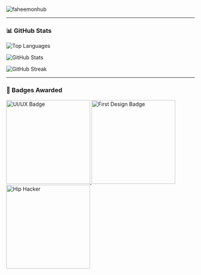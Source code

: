 <p align="left">
  <img src="https://komarev.com/ghpvc/?username=faheemonhub&label=Profile%20views&color=0e75b6&style=flat" alt="faheemonhub" />
</p>

---

### 📊 GitHub Stats

<p align="left">
  <img src="https://github-readme-stats.vercel.app/api/top-langs?username=faheemonhub&show_icons=true&locale=en&layout=compact" alt="Top Languages" />
</p>

<p align="left">
  <img src="https://github-readme-stats.vercel.app/api?username=faheemonhub&show_icons=true&locale=en&include_all_commits=true" alt="GitHub Stats" />
</p>

<p align="left">
  <img src="https://github-readme-streak-stats.herokuapp.com/?user=faheemonhub" alt="GitHub Streak" />
</p>

---

### 🏅 Badges Awarded

<p align="left">
  <a href="https://cloud.layer5.io/user/1bf5e15f-0c87-4452-b8f0-9053bc6d66e8?tab=badges&badge=ui-ux" target="_blank">
    <img width="224px" height="224px" src="https://badges.layer5.io/assets/badges/ui-ux/ui-ux.png" alt="UI/UX Badge" />
  </a>

  <a href="https://cloud.layer5.io/user/1bf5e15f-0c87-4452-b8f0-9053bc6d66e8?tab=badges&badge=first-design" target="_blank">
    <img width="224px" height="224px" src="https://badges.layer5.io/assets/badges/first-design/first-design.png" alt="First Design Badge" />
  </a>
  
   <a href= "https://cloud.layer5.io/user/1bf5e15f-0c87-4452-b8f0-9053bc6d66e8?tab=badges&badge=first-interactive-terminal-session" >
    <img width="224px" height="224px" src = "https://badges.layer5.io/assets/badges/first-interactive-terminal-session/first-interactive-terminal-session.png" alt = "Hip Hacker" />
  </a >
</p>
